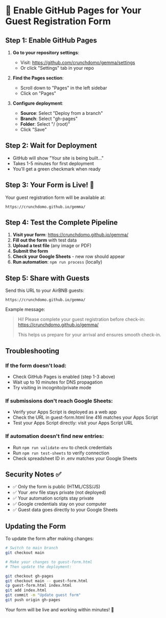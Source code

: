 # 🚀 Enable GitHub Pages for Your Guest Registration Form

## Step 1: Enable GitHub Pages

1. **Go to your repository settings**:
   - Visit: https://github.com/crunchdomo/gemma/settings
   - Or click "Settings" tab in your repo

2. **Find the Pages section**:
   - Scroll down to "Pages" in the left sidebar
   - Click on "Pages"

3. **Configure deployment**:
   - **Source**: Select "Deploy from a branch"
   - **Branch**: Select "gh-pages"
   - **Folder**: Select "/ (root)"
   - Click "Save"

## Step 2: Wait for Deployment

- GitHub will show "Your site is being built..."
- Takes 1-5 minutes for first deployment
- You'll get a green checkmark when ready

## Step 3: Your Form is Live! 🎉

Your guest registration form will be available at:
```
https://crunchdomo.github.io/gemma/
```

## Step 4: Test the Complete Pipeline

1. **Visit your form**: https://crunchdomo.github.io/gemma/
2. **Fill out the form** with test data
3. **Upload a test file** (any image or PDF)
4. **Submit the form**
5. **Check your Google Sheets** - new row should appear
6. **Run automation**: `npm run process` (locally)

## Step 5: Share with Guests

Send this URL to your AirBNB guests:
```
https://crunchdomo.github.io/gemma/
```

Example message:
> Hi! Please complete your guest registration before check-in:
> https://crunchdomo.github.io/gemma/
> 
> This helps us prepare for your arrival and ensures smooth check-in.

## Troubleshooting

### If the form doesn't load:
- Check GitHub Pages is enabled (step 1-3 above)
- Wait up to 10 minutes for DNS propagation
- Try visiting in incognito/private mode

### If submissions don't reach Google Sheets:
- Verify your Apps Script is deployed as a web app
- Check the URL in guest-form.html line 416 matches your Apps Script
- Test your Apps Script directly: visit your Apps Script URL

### If automation doesn't find new entries:
- Run `npm run validate-env` to check credentials
- Run `npm run test-sheets` to verify connection
- Check spreadsheet ID in .env matches your Google Sheets

## Security Notes ✅

- ✅ Only the form is public (HTML/CSS/JS)
- ✅ Your .env file stays private (not deployed)
- ✅ Your automation scripts stay private
- ✅ Google credentials stay on your computer
- ✅ Guest data goes directly to your Google Sheets

## Updating the Form

To update the form after making changes:

```bash
# Switch to main branch
git checkout main

# Make your changes to guest-form.html
# Then update the deployment:

git checkout gh-pages
git checkout main -- guest-form.html
cp guest-form.html index.html
git add index.html
git commit -m "Update guest form"
git push origin gh-pages
```

Your form will be live and working within minutes! 🎉